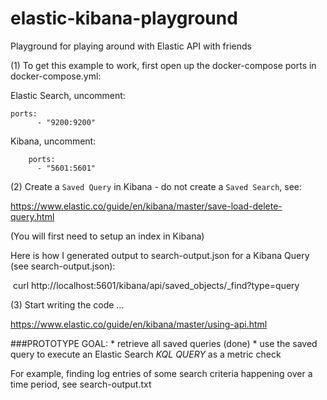 # elastic-kibana-playground
Playground for playing around with Elastic API with friends

(1) To get this example to work, first open up the docker-compose ports in docker-compose.yml:

Elastic Search, uncomment:
``` 
ports:
      - "9200:9200"
```
Kibana, uncomment:
```
	ports:
      - "5601:5601"
```

(2) Create a `Saved Query` in Kibana - do not create a `Saved Search`, see:

https://www.elastic.co/guide/en/kibana/master/save-load-delete-query.html

(You will first need to setup an index in Kibana)

Here is how I generated output to search-output.json for a Kibana Query (see search-output.json):

 curl http://localhost:5601/kibana/api/saved_objects/_find?type=query

(3) Start writing the code ...

https://www.elastic.co/guide/en/kibana/master/using-api.html

###PROTOTYPE GOAL:
	* retrieve all saved queries (done)
	* use the saved query to execute an Elastic Search *KQL QUERY* as a metric check
	
For example, finding log entries of some search criteria happening over a time period, see search-output.txt
